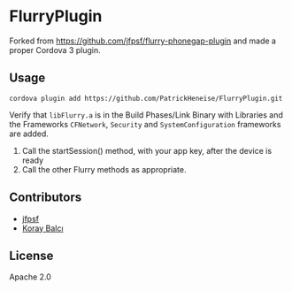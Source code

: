 FlurryPlugin
============

Forked from https://github.com/jfpsf/flurry-phonegap-plugin and made a proper Cordova 3 plugin.

## Usage

    cordova plugin add https://github.com/PatrickHeneise/FlurryPlugin.git


Verify that `libFlurry.a` is in the Build Phases/Link Binary with Libraries and the Frameworks `CFNetwork`, `Security` and `SystemConfiguration` frameworks are added.

1. Call the startSession() method, with your app key, after the device is ready
2. Call the other Flurry methods as appropriate.


## Contributors

- [jfpsf](https://github.com/jfpsf)
- [Koray Balcı](https://github.com/Koraybalci)

## License
Apache 2.0